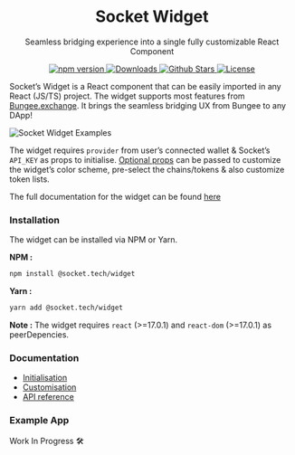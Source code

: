 <p align="center" style="align: center">
    <h1 align="center">Socket Widget</h1>
    <p align="center">Seamless bridging experience into a single fully customizable React Component</p>
    <p align="center" style="align: center;"> 
        <a href="https://www.npmjs.com/package/@socket.tech/widget">
            <img src="https://img.shields.io/npm/v/@socket.tech/widget" alt="npm version"/>
        </a>
        <a href="https://npmtrends.com/@socket.tech/widget">
            <img src="https://img.shields.io/npm/dm/@socket.tech/widget" alt="Downloads" />
        </a>
        <a href="https://github.com/SocketDotTech/widget/stargazers">
            <img src="https://img.shields.io/github/stars/SocketDotTech/widget" alt="Github Stars" />
        </a>
        <a href="https://github.com/SocketDotTech/widget/blob/main/license">
            <img src="https://img.shields.io/github/license/SocketDotTech/widget" alt="License">
        </a>
    </p>
</p>

Socket’s Widget is a React component that can be easily imported in any React (JS/TS) project. The widget supports most features from [Bungee.exchange](https://bungee.exchange/). It brings the seamless bridging UX from Bungee to any DApp!

![Socket Widget Examples](https://user-images.githubusercontent.com/20141508/180801529-49be06cd-1850-484b-979b-f694aeaa9285.png)

The widget requires `provider` from user’s connected wallet & Socket’s `API_KEY` as props to initialise. [Optional props](https://www.notion.so/Socket-Widget-Docs-b905871870e343c6833169ebbd356790) can be passed to customize the widget’s color scheme, pre-select the chains/tokens & also customize token lists.

The full documentation for the widget can be found [here](https://www.notion.so/Socket-Widget-Docs-b905871870e343c6833169ebbd356790)

### Installation

The widget can be installed via NPM or Yarn.

**NPM :**

```bash
npm install @socket.tech/widget
```

**Yarn :**

```bash
yarn add @socket.tech/widget
```

**Note :** The widget requires `react` (>=17.0.1) and `react-dom` (>=17.0.1) as peerDepencies.

### Documentation

- [Initialisation](https://www.notion.so/Socket-Widget-Docs-b905871870e343c6833169ebbd356790)
- [Customisation](https://www.notion.so/Socket-Widget-Docs-b905871870e343c6833169ebbd356790)
- [API reference](https://www.notion.so/Socket-Widget-Docs-b905871870e343c6833169ebbd356790)

### Example App

Work In Progress 🛠
